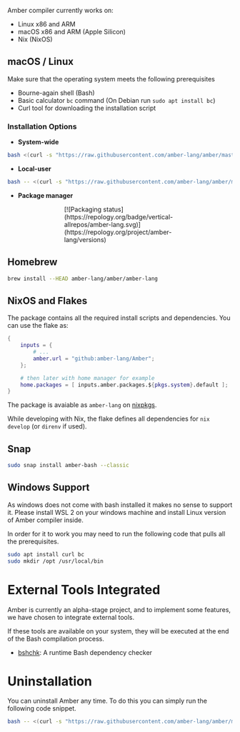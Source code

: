 Amber compiler currently works on:
- Linux x86 and ARM
- macOS x86 and ARM (Apple Silicon)
- Nix (NixOS)

## macOS / Linux

Make sure that the operating system meets the following prerequisites

- Bourne-again shell (Bash)
- Basic calculator `bc` command (On Debian run `sudo apt install bc`)
- Curl tool for downloading the installation script

### Installation Options

- **System-wide**
```bash
bash <(curl -s "https://raw.githubusercontent.com/amber-lang/amber/master/setup/install.sh")
```
- **Local-user**
```bash
bash -- <(curl -s "https://raw.githubusercontent.com/amber-lang/amber/master/setup/install.sh") --user 
```
- **Package manager**

<div style="width:250px;margin: 0 auto;">
[![Packaging status](https://repology.org/badge/vertical-allrepos/amber-lang.svg)](https://repology.org/project/amber-lang/versions)
</div>

## Homebrew

```bash
brew install --HEAD amber-lang/amber/amber-lang
```

## NixOS and Flakes

The package contains all the required install scripts and dependencies. You can use the flake as:

```nix
{
    inputs = {
        # ...
        amber.url = "github:amber-lang/Amber";
    };

    # then later with home manager for example
    home.packages = [ inputs.amber.packages.${pkgs.system}.default ];
}
```

The package is avaiable as `amber-lang` on [nixpkgs](https://github.com/NixOS/nixpkgs/pull/313774).

While developing with Nix, the flake defines all dependencies for `nix develop` (or `direnv` if used).

## Snap

```bash
sudo snap install amber-bash --classic
```

## Windows Support

As windows does not come with bash installed it makes no sense to support it. Please install WSL 2 on your windows machine and install Linux version of Amber compiler inside.

In order for it to work you may need to run the following code that pulls all the prerequisites.

```sh
sudo apt install curl bc
sudo mkdir /opt /usr/local/bin
```

# External Tools Integrated

Amber is currently an alpha-stage project, and to implement some features, we have chosen to integrate external tools.

If these tools are available on your system, they will be executed at the end of the Bash compilation process.
* [bshchk](https://github.com/b1ek/bshchk): A runtime Bash dependency checker

# Uninstallation

You can uninstall Amber any time. To do this you can simply run the following code snippet.

```sh
bash -- <(curl -s "https://raw.githubusercontent.com/amber-lang/amber/master/setup/uninstall.sh")
```
